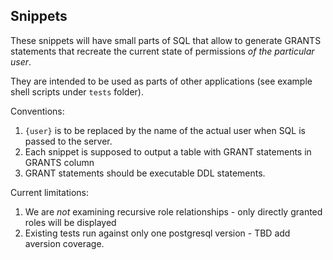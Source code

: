 ## Snippets

These snippets will have small parts of SQL that allow to generate GRANTS statements that recreate the current state of permissions _of the particular user_.

They are intended to be used as parts of other applications (see example shell scripts under `tests` folder).

Conventions:

1. `{user}` is to be replaced by the name of the actual user when SQL is passed to the server.
2. Each snippet is supposed to output a table with GRANT statements in GRANTS column
3. GRANT statements should be executable DDL statements.

Current limitations:

1. We are _not_ examining recursive role relationships - only directly granted roles will be displayed
2. Existing tests run against only one postgresql version - TBD add aversion coverage.
